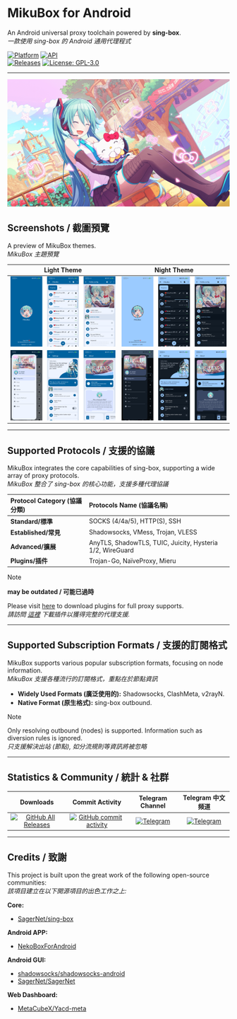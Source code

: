 # MikuBox for Android

An Android universal proxy toolchain powered by **sing-box**.  
*一款使用 sing-box 的 Android 通用代理程式*


[![Platform](https://img.shields.io/badge/android-platform?style=flat&label=platform&labelColor=21262d&color=6e7681)](https://www.android.com) [![API](https://img.shields.io/badge/API-21%2B-brightgreen.svg?style=flat)](https://android-arsenal.com/api?level=21)  
[![Releases](https://img.shields.io/github/v/release/HatsuneMikuUwU/MikuBoxForAndroid)](https://github.com/HatsuneMikuUwU/MikuBoxForAndroid/releases) [![License: GPL-3.0](https://img.shields.io/badge/license-GPL--3.0-orange.svg)](https://www.gnu.org/licenses/gpl-3.0) 

---

[![Banner](https://raw.githubusercontent.com/HatsuneMikuUwU/MikuBoxForAndroid/main/image/uwu_banner.png)]()

## Screenshots / 截圖預覽

A preview of MikuBox themes.  
*MikuBox 主題預覽*

| Light Theme | Night Theme |
| :---: | :---: |
| ![Screenshot1](https://raw.githubusercontent.com/HatsuneMikuUwU/MikuBoxForAndroid/main/image/uwu_screenshot_1.png) | ![Screenshot3](https://raw.githubusercontent.com/HatsuneMikuUwU/MikuBoxForAndroid/main/image/uwu_screenshot_3.png) |
| ![Screenshot2](https://raw.githubusercontent.com/HatsuneMikuUwU/MikuBoxForAndroid/main/image/uwu_screenshot_2.png) | ![Screenshot4](https://raw.githubusercontent.com/HatsuneMikuUwU/MikuBoxForAndroid/main/image/uwu_screenshot_4.png) |

---

## Supported Protocols / 支援的協議

MikuBox integrates the core capabilities of sing-box, supporting a wide array of proxy protocols.  
*MikuBox 整合了 sing-box 的核心功能，支援多種代理協議*

| Protocol Category (協議分類) |Protocols Name (協議名稱) |
| :--- | :--- |
| **Standard/標準** | SOCKS (4/4a/5), HTTP(S), SSH |
| **Established/常見** | Shadowsocks, VMess, Trojan, VLESS |
| **Advanced/擴展** | AnyTLS, ShadowTLS, TUIC, Juicity, Hysteria 1/2, WireGuard |
| **Plugins/插件** | Trojan-Go, NaïveProxy, Mieru |

> [!NOTE]
> **may be outdated / 可能已過時**  
>
> Please visit [here](https://matsuridayo.github.io/nb4a-plugin/) to download plugins for full proxy supports.  
> *請訪問 [這裡](https://matsuridayo.github.io/nb4a-plugin/) 下載插件以獲得完整的代理支援.*

---

## Supported Subscription Formats / 支援的訂閱格式

MikuBox supports various popular subscription formats, focusing on node information.  
*MikuBox 支援各種流行的訂閱格式，重點在於節點資訊*

* **Widely Used Formats (廣泛使用的):** Shadowsocks, ClashMeta, v2rayN.
* **Native Format (原生格式):** sing-box outbound.

> [!NOTE]
> 
> Only resolving outbound (nodes) is supported. Information such as diversion rules is ignored.  
> *只支援解決出站 (節點),  如分流規則等資訊將被忽略*

---

## Statistics & Community / 統計 & 社群

| Downloads | Commit Activity | Telegram Channel | Telegram 中文频道 |
| :---: | :---: | :---: | :---: |
| [![GitHub All Releases](https://img.shields.io/github/downloads/HatsuneMikuUwU/MikuBoxForAndroid/total?label=downloads-total&logo=github&style=flat-square)](https://github.com/HatsuneMikuUwU/MikuBoxForAndroid/releases) | [![GitHub commit activity](https://img.shields.io/github/commit-activity/m/HatsuneMikuUwU/MikuBoxForAndroid?style=flat&logo=Github)](https://github.com/HatsuneMikuUwU/MikuBoxForAndroid/commits/main) | [![Telegram](https://img.shields.io/badge/Hatsune-2CA5E0?style=flat&logo=telegram&logoColor=white)](https://t.me/uwuowoumuchannel) |[![Telegram](https://img.shields.io/badge/NPCN-2CA5E0?style=flat&logo=telegram&logoColor=white)](https://t.me/np_nbcn) |

---

## Credits / 致謝

This project is built upon the great work of the following open-source communities:  
*該項目建立在以下開源項目的出色工作之上:*

**Core:**
- [SagerNet/sing-box](https://github.com/SagerNet/sing-box)

**Android APP:**
- [NekoBoxForAndroid](https://github.com/MatsuriDayo/NekoBoxForAndroid)

**Android GUI:**
- [shadowsocks/shadowsocks-android](https://github.com/shadowsocks/shadowsocks-android)
- [SagerNet/SagerNet](https://github.com/SagerNet/SagerNet)

**Web Dashboard:**
- [MetaCubeX/Yacd-meta](https://github.com/MetaCubeX/Yacd-meta)